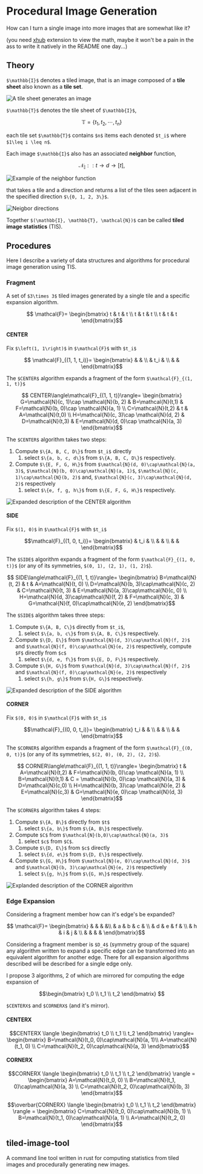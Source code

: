 # Procedural Image Generation

How can I turn a single image into more images that are somewhat like it?


(you need [xhub](https://github.com/nschloe/xhub)
extension to view the math, maybe it won't be a pain in the ass to write it
natively in the README one day...)

## Theory

`$\mathbb{I}$` denotes a tiled image, that is an image composed of a **tile sheet**
also known as a **tile set**.

![A tile sheet generates an image](https://imgur.com/suCdR2N.png)

`$\mathbb{T}$` denotes the tile sheet of `$\mathbb{I}$`,

```math
\mathbb{T} = \{t_1, t_2, \cdots{}, t_n\}
```
each tile set `$\mathbb{T}$` contains `$n$` items each denoted `$t_i$` where
`$1\leq i \leq n$`.


Each image `$\mathbb{I}$` also has an associated **neighbor** function,

```math
    \mathcal{N}_{\mathbb{I}}::t\to d\to \left[t\right],
```

![Example of the neighbor function](https://imgur.com/8reI0hs.png)

that takes a tile and a direction and returns a list of the tiles seen adjacent
in the specified direction `$\{0, 1, 2, 3\}$`.

![Neigbor directions](https://imgur.com/9MSJKR7.png)

Together `$(\mathbb{I}, \mathbb{T}, \mathcal{N})$` can be called
**tiled image statistics** (TIS).

## Procedures

Here I describe a variety of data structures and algorithms for procedural image
generation using TIS.

### Fragment

A set of `$3\times 3$` tiled images generated by a single tile and a specific
expansion algorithm.

```math
   \mathcal{F}=
   \begin{bmatrix}
    t & t & t \\
    t & t & t \\
    t & t & t
   \end{bmatrix}
```

#### CENTER

Fix `$\left(1, 1\right)$` in `$\mathcal{F}$` with `$t_i$`

```math
    \mathcal{F}_{(1, 1, t_i)}=
    \begin{bmatrix}
    & & \\
    & t_i & \\
    & &
    \end{bmatrix}
```

The `$CENTER$` algorithm expands a fragment of the form `$\mathcal{F}_{(1, 1, t)}$`

```math
    CENTER\langle\mathcal{F}_{(1, 1, t)}\rangle=
    \begin{bmatrix}
    G=\mathcal{N}(c, 1)\cap \mathcal{N}(b, 2)  & B=\mathcal{N}(t,1) & F=\mathcal{N}(b, 0)\cap \mathcal{N}(a, 1) \\
    C=\mathcal{N}(t,2) & t & A=\mathcal{N}(t,0) \\
    H=\mathcal{N}(c, 3)\cap \mathcal{N}(d, 2) & D=\mathcal{N}(t,3) & E=\mathcal{N}(d, 0)\cap \mathcal{N}(a, 3)
    \end{bmatrix}
```

The `$CENTER$` algorithm takes two steps:

1. Compute `$\{A, B, C, D\}$` from `$t_i$` directly
    1. select `$\{a, b, c, d\}$` from `$\{A, B, C, D\}$` respectively.
2. Compute `$\{E, F, G, H\}$` from `$\mathcal{N}(d, 0)\cap\mathcal{N}(a, 3)$`,
   `$\mathcal{N}(b, 0)\cap\mathcal{N}(a, 1)$`,
   `$\mathcal{N}(c, 1)\cap\mathcal{N}(b, 2)$` and,
   `$\mathcal{N}(c, 3)\cap\mathcal{N}(d, 2)$` respectively
    1. select `$\{e, f, g, h\}$` from `$\{E, F, G, H\}$` respectively.

![Expanded description of the CENTER algorithm](https://imgur.com/3a8AQ2M.png)

#### SIDE

Fix `$(1, 0)$` in `$\mathcal{F}$` with `$t_i$`

```math
\mathcal{F}_{(1, 0, t_i)}=
\begin{bmatrix}
& t_i  &   \\  &  &   \\   &   &  
\end{bmatrix}
```


The `$SIDE$` algorithm expands a fragment of the form `$\mathcal{F}_{(1, 0, t)}$`
(or any of its symmetries, `$(0, 1), (2, 1), (1, 2)$`).

```math
    SIDE\langle\mathcal{F}_{(1, 1, t)}\rangle=
    \begin{bmatrix}
    B=\mathcal{N}(t, 2) & t & A=\mathcal{N}(t, 0) \\
    D=\mathcal{N}(b, 3)\cap\mathcal{N}(c, 2) & C=\mathcal{N}(t, 3) & E=\mathcal{N}(a, 3)\cap\mathcal{N}(c, 0) \\
    H=\mathcal{N}(d, 3)\cap\mathcal{N}(f, 2) & F=\mathcal{N}(c, 3) & G=\mathcal{N}(f, 0)\cap\mathcal{N}(e, 2)
    \end{bmatrix}
```

The `$SIDE$` algorithm takes three steps:

1. Compute `$\{A, B, C\}$` directly from `$t_i$`,
    1. select `$\{a, b, c\}$` from `$\{A, B, C\}$` respectively.
2. Compute `$\{D, E\}$` from `$\mathcal{N}(d, 3)\cap\mathcal{N}(f, 2)$` and
   `$\mathcal{N}(f, 0)\cap\mathcal{N}(e, 2)$` respectively, compute `$F$` directly
   from `$c$`
    1. select `$\{d, e, f\}$` from `$\{E, D, F\}$` respectively.
3. Compute `$\{H, G\}$` from `$\mathcal{N}(d, 3)\cap\mathcal{N}(f, 2)$` and
   `$\mathcal{N}(f, 0)\cap\mathcal{N}(e, 2)$` respectively
    1. select `$\{h, g\}$` from `$\{H, G\}$` respectively.

![Expanded description of the SIDE algorithm](https://imgur.com/9pCNOWH.png)

#### CORNER

Fix `$(0, 0)$` in `$\mathcal{F}$` with `$t_i$`

```math
\mathcal{F}_{(0, 0, t_i)}=
\begin{bmatrix}
t_i  &   &  \\  &  &  \\  &  &
\end{bmatrix}
```

The `$CORNER$` algorithm expands a fragment of the form `$\mathcal{F}_{(0, 0, t)}$`
(or any of its symmetries, `$(2, 0), (0, 2), (2, 2)$`).

```math
    CORNER\langle\mathcal{F}_{(1, 1, t)}\rangle=
\begin{bmatrix}
    t & A=\mathcal{N}(t,2) & F=\mathcal{N}(b, 0)\cap \mathcal{N}(a, 1) \\
    B=\mathcal{N}(t,1) & C = \mathcal{N}(b, 0)\cap \mathcal{N}(a, 3) & D=\mathcal{N}(c,0) \\
    H=\mathcal{N}(b, 3)\cap \mathcal{N}(e, 2) & E=\mathcal{N}(c,3) & G=\mathcal{N}(e, 0)\cap \mathcal{N}(d, 3)
\end{bmatrix}
```

The `$CORNER$` algorithm takes 4 steps:

1. Compute `$\{A, B\}$` directly from `$t$`
    1. select `$\{a, b\}$` from `$\{A, B\}$` respectively.
2. Compute `$C$` from `$\mathcal{N}(b,0)\cap\mathcal{N}(a, 3)$`
    1. select `$c$` from `$C$`.
3. Compute `$\{D, E\}$` from `$c$` directly
    1. select `$\{d, e\}$` from `$\{D, E\}$` respectively.
4. Compute `$\{G, H\}$` from `$\mathcal{N}(e, 0)\cap\mathcal{N}(d, 3)$` and
   `$\mathcal{N}(b, 3)\cap\mathcal{N}(e, 2)$` respectively
    1. select `$\{g, h\}$` from `$\{G, H\}$` respectively.

![Explanded description of the CORNER algorithm](https://imgur.com/IRQ4Ppm.png)

### Edge Expansion

Considering a fragment member how can it's edge's be expanded?

```math
   \mathcal{F}=
   \begin{bmatrix}
   & & & &\\ & a & b & c & \\ & d & e & f & \\ & h & i & j & \\ & & & &
   \end{bmatrix}
```

Considering a fragment member is `$D_4$` (symmetry group of the square) any
algorithm written to expand a specific edge can be transformed into an
equivalent algorithm for another edge. There for all expansion algorithms
described will be described for a single edge only.


I propose 3 algorithms, 2 of which are mirrored for computing the edge expansion
of

```math
\begin{bmatrix}
t_0 \\ t_1 \\ t_2
\end{bmatrix}

```

`$CENTERX$` and `$CORNERX$` (and it's mirror).

#### CENTERX

```math
CENTERX
\langle
\begin{bmatrix}
    t_0 \\ t_1 \\ t_2
\end{bmatrix}
\rangle=
\begin{bmatrix}
    B=\mathcal{N}(t_0, 0)\cap\mathcal{N}(a, 1)\\
    A=\mathcal{N}(t_1, 0) \\ 
    C=\mathcal{N}(t_2, 0)\cap\mathcal{N}(a, 3)
\end{bmatrix}
```

#### CORNERX

```math
CORNERX
\langle
\begin{bmatrix}
    t_0 \\ t_1 \\ t_2
\end{bmatrix}
\rangle
=
\begin{bmatrix}
    A=\mathcal{N}(t_0, 0) \\
    B=\mathcal{N}(t_1, 0)\cap\mathcal{N}(a, 3) \\
    C=\mathcal{N}(t_2, 0)\cap\mathcal{N}(b, 3)
\end{bmatrix}
```

```math
\overbar{CORNERX}
\langle
\begin{bmatrix}
    t_0 \\ t_1 \\ t_2
\end{bmatrix}
\rangle
=
\begin{bmatrix}
C=\mathcal{N}(t_0, 0)\cap\mathcal{N}(b, 1) \\
B=\mathcal{N}(t_1, 0)\cap\mathcal{N}(a, 1) \\
A=\mathcal{N}(t_2, 0)
\end{bmatrix}
```

## tiled-image-tool

A command line tool written in rust for computing statistics from tiled images
and procedurally generating new images.
